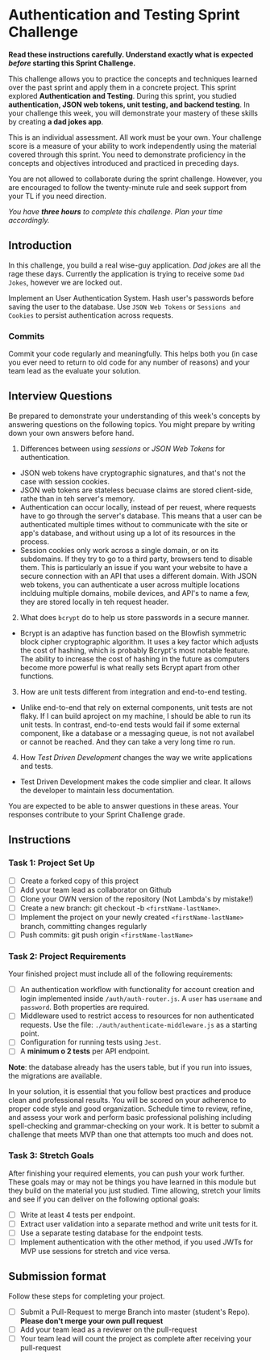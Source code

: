 # Authentication and Testing Sprint Challenge

**Read these instructions carefully. Understand exactly what is expected _before_ starting this Sprint Challenge.**

This challenge allows you to practice the concepts and techniques learned over the past sprint and apply them in a concrete project. This sprint explored **Authentication and Testing**. During this sprint, you studied **authentication, JSON web tokens, unit testing, and backend testing**. In your challenge this week, you will demonstrate your mastery of these skills by creating **a dad jokes app**.

This is an individual assessment. All work must be your own. Your challenge score is a measure of your ability to work independently using the material covered through this sprint. You need to demonstrate proficiency in the concepts and objectives introduced and practiced in preceding days.

You are not allowed to collaborate during the sprint challenge. However, you are encouraged to follow the twenty-minute rule and seek support from your TL if you need direction.

_You have **three hours** to complete this challenge. Plan your time accordingly._

## Introduction

In this challenge, you build a real wise-guy application. _Dad jokes_ are all the rage these days. Currently the application is trying to receive some `Dad Jokes`, however we are locked out.

Implement an User Authentication System. Hash user's passwords before saving the user to the database. Use `JSON Web Tokens` or `Sessions and Cookies` to persist authentication across requests.

### Commits

Commit your code regularly and meaningfully. This helps both you (in case you ever need to return to old code for any number of reasons) and your team lead as the evaluate your solution.

## Interview Questions

Be prepared to demonstrate your understanding of this week's concepts by answering questions on the following topics. You might prepare by writing down your own answers before hand.

1. Differences between using _sessions_ or _JSON Web Tokens_ for authentication.

* JSON web tokens have cryptographic signatures, and that's not the case with session cookies. 
* JSON web tokens are stateless becuase claims are stored client-side, rathe than in teh server's memory.
* Authentication can occur locally, instead of per reuest, where requests have to go through the server's database. This means that a user can be authenticated multiple times without to communicate with the site or app's database, and without using up a lot of its resources in the process.
* Session cookies only work across a single  domain, or on its subdomains. If they try to go to a third party, browsers tend to disable them. This is particularly an issue if you want your website to have a secure connection with an API that uses a different domain. With JSON web tokens, you can authenticate a user across multiple locations inclduing multiple domains, mobile devices, and API's to name a few, they are stored locally in teh request header.



2. What does `bcrypt` do to help us store passwords in a secure manner.
* Bcrypt is an adaptive has function based on the Blowfish symmetric block cipher cryptographic algorithm. It uses a key factor which adjusts the cost of hashing, which is probably Bcrypt's most notable feature. The ability to increase the cost of hashing in the future as computers become more powerful is what really sets Bcrypt apart from other functions. 

3. How are unit tests different from integration and end-to-end testing.
* Unlike end-to-end that rely on external components, unit tests are not flaky. If I can build aproject on my machine, I should be able to run its unit tests. In contrast, end-to-end tests would fail if some external component, like a database  or a messaging queue, is not not availabel or cannot be reached. And they can take a very long time ro run. 

4. How _Test Driven Development_ changes the way we write applications and tests.
* Test Driven Development makes the code simplier and clear. It allows the developer to maintain less documentation. 

You are expected to be able to answer questions in these areas. Your responses contribute to your Sprint Challenge grade.

## Instructions

### Task 1: Project Set Up

- [ ] Create a forked copy of this project
- [ ] Add your team lead as collaborator on Github
- [ ] Clone your OWN version of the repository (Not Lambda's by mistake!)
- [ ] Create a new branch: git checkout -b `<firstName-lastName>`.
- [ ] Implement the project on your newly created `<firstName-lastName>` branch, committing changes regularly
- [ ] Push commits: git push origin `<firstName-lastName>`

### Task 2: Project Requirements

Your finished project must include all of the following requirements:

- [ ] An authentication workflow with functionality for account creation and login implemented inside `/auth/auth-router.js`. A `user` has `username` and `password`. Both properties are required.
- [ ] Middleware used to restrict access to resources for non authenticated requests. Use the file: `./auth/authenticate-middleware.js` as a starting point.
- [ ] Configuration for running tests using `Jest`.
- [ ] A **minimum o 2 tests** per API endpoint.

**Note**: the database already has the users table, but if you run into issues, the migrations are available.

In your solution, it is essential that you follow best practices and produce clean and professional results. You will be scored on your adherence to proper code style and good organization. Schedule time to review, refine, and assess your work and perform basic professional polishing including spell-checking and grammar-checking on your work. It is better to submit a challenge that meets MVP than one that attempts too much and does not.

### Task 3: Stretch Goals

After finishing your required elements, you can push your work further. These goals may or may not be things you have learned in this module but they build on the material you just studied. Time allowing, stretch your limits and see if you can deliver on the following optional goals:

- [ ] Write at least 4 tests per endpoint.
- [ ] Extract user validation into a separate method and write unit tests for it.
- [ ] Use a separate testing database for the endpoint tests.
- [ ] Implement authentication with the other method, if you used JWTs for MVP use sessions for stretch and vice versa.

## Submission format

Follow these steps for completing your project.

- [ ] Submit a Pull-Request to merge <firstName-lastName> Branch into master (student's Repo). **Please don't merge your own pull request**
- [ ] Add your team lead as a reviewer on the pull-request
- [ ] Your team lead will count the project as complete after receiving your pull-request
